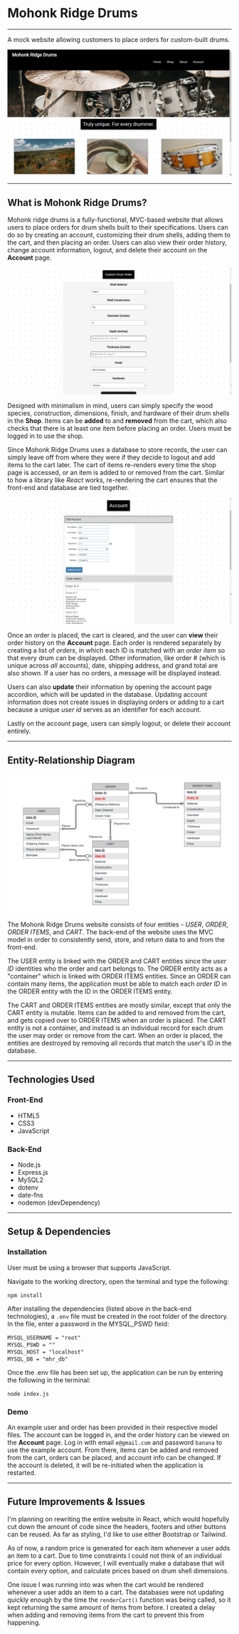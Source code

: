 # Mohonk Ridge Drums
---
A mock website allowing customers to place orders for custom-built drums.

![Image](./public/images/home.jpg)

---

## What is Mohonk Ridge Drums?
Mohonk ridge drums is a fully-functional, MVC-based website that allows users to place orders for drum shells built to their specifications. Users can do so by creating an account, customizing their drum shells, adding them to the cart, and then placing an order. Users can also view their order history, change account information, logout, and delete their account on the **Account** page. 

![Image](./public/images/shop.png)

Designed with minimalism in mind, users can simply specify the wood species, construction, dimensions, finish, and hardware of their drum shells in the **Shop**. Items can be **added** to and **removed** from the cart, which also checks that there is at least one item before placing an order. Users must be logged in to use the shop.

Since Mohonk Ridge Drums uses a database to store records, the user can simply leave off from where they were if they decide to logout and add items to the cart later. The cart of items re-renders every time the shop page is accessed, or an item is added to or removed from the cart. Similar to how a library like *React* works, re-rendering the cart ensures that the front-end and database are tied together. 

![Image](./public/images/account.png)

Once an order is placed, the cart is cleared, and the user can **view** their order history on the **Account** page. Each order is rendered separately by creating a list of *orders*, in which each ID is matched with an *order item* so that every drum can be displayed. Other information, like order # (which is unique across *all* accounts), date, shipping address, and grand total are also shown. If a user has no orders, a message will be displayed instead.

Users can also **update** their information by opening the account page accordion, which will be updated in the database. Updating account information does not create issues in displaying orders or adding to a cart because a unique *user id* serves as an identifier for each account.

Lastly on the account page, users can simply logout, or delete their account entirely.

---

## Entity-Relationship Diagram

![Image](./public/images/WebDev%20ER%20Model.png)

The Mohonk Ridge Drums website consists of four entities - *USER*, *ORDER*, *ORDER ITEMS*, and *CART*. The back-end of the website uses the MVC model in order to consistently send, store, and return data to and from the front-end. 

The USER entity is linked with the ORDER and CART entities since the *user ID* identities who the order and cart belongs to. The ORDER entity acts as a "container" which is linked with ORDER ITEMS entities. Since an ORDER can contain many items, the application must be able to match each *order ID* in the ORDER entity with the ID in the ORDER ITEMS entity. 

The CART and ORDER ITEMS entities are mostly similar, except that only the CART entity is mutable. Items can be added to and removed from the cart, and gets copied over to ORDER ITEMS when an order is placed. The CART entity is not a container, and instead is an individual record for each drum the user may order or remove from the cart. When an order is placed, the entities are destroyed by removing all records that match the user's ID in the database.

---

## Technologies Used
### Front-End
* HTML5
* CSS3
* JavaScript
### Back-End
* Node.js
* Express.js
* MySQL2
* dotenv
* date-fns
* nodemon (devDependency)

---

## Setup & Dependencies

### Installation

User must be using a browser that supports JavaScript.

Navigate to the working directory, open the terminal and type the following:

```
npm install
```

After installing the dependencies (listed above in the back-end technologies), a ``.env`` file must be created in the root folder of the directory. In the file, enter a password in the MYSQL_PSWD field:

```
MYSQL_USERNAME = "root"
MYSQL_PSWD = ""
MYSQL_HOST = "localhost"
MYSQL_DB = "mhr_db"
```

Once the .env file has been set up, the application can be run by entering the following in the terminal:

```
node index.js
```

### Demo
An example user and order has been provided in their respective model files. The account can be logged in, and the order history can be viewed on the **Account** page. Log in with email ``e@gmail.com`` and password ``banana`` to use the example account. From there, items can be added and removed from the cart, orders can be placed, and account info can be changed. If the account is deleted, it will be re-initiated when the application is restarted.

---

## Future Improvements & Issues

I'm planning on rewriting the entire website in React, which would hopefully cut down the amount of code since the headers, footers and other buttons can be reused. As far as styling, I'd like to use either Bootstrap or Tailwind. 

As of now, a random price is generated for each item whenever a user adds an item to a cart. Due to time constraints I could not think of an individual price for every option. However, I will eventually make a database that will contain every option, and calculate prices based on drum shell dimensions.

One issue I was running into was when the cart would be rendered whenever a user adds an item to a cart. The databases were not updating quickly enough by the time the ``renderCart()`` function was being called, so it kept returning the same amount of items from before. I created a delay when adding and removing items from the cart to prevent this from happening.
